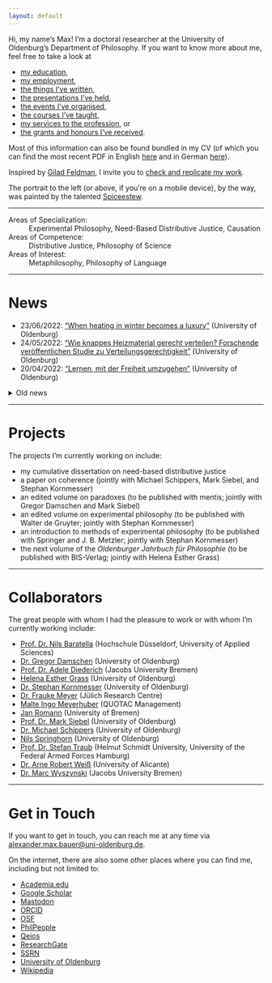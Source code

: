 ```yaml
---
layout: default
---
```


Hi, my name’s Max! I’m a doctoral researcher at the University of Oldenburg’s Department of Philosophy. If you want to know more about me, feel free to take a look at

+ [my education](./education.md),
+ [my employment](./employment.md),
+ [the things I’ve written](./publications.md),
+ [the presentations I’ve held](./presentations.md),
+ [the events I’ve organised](./events.md),
+ [the courses I’ve taught](./teaching.md),
+ [my services to the profession](./services.md), or
+ [the grants and honours I’ve received](./financials.md).

Most of this information can also be found bundled in my CV (of which you can find the most recent PDF in English [here](https://github.com/alephmembeth/curriculum-vitae/blob/main/english/cv_english.pdf) and in German [here](https://github.com/alephmembeth/curriculum-vitae/blob/main/german/cv_german.pdf)).

Inspired by [Gilad Feldman](https://mgto.org/check-me-replicate-me/), I invite you to [check and replicate my work](./check.md).

The portrait to the left (or above, if you’re on a mobile device), by the way, was painted by the talented [Spiceestew](https://spiceestew.carrd.co/).

* * *

<dl>
   <dt>Areas of Specialization:</dt>
      <dd>Experimental Philosophy, Need-Based Distributive Justice, Causation</dd>
   <dt>Areas of Competence:</dt>
      <dd>Distributive Justice, Philosophy of Science</dd>
   <dt>Areas of Interest:</dt>
      <dd>Metaphilosophy, Philosophy of Language</dd>
</dl>

* * *

# News

+ 23/06/2022: [“When heating in winter becomes a luxury”](https://uol.de/en/news/article/when-heating-in-winter-becomes-a-luxury-6327) (University of Oldenburg)
+ 24/05/2022: [“Wie knappes Heizmaterial gerecht verteilen? Forschende veröffentlichen Studie zu Verteilungsgerechtigkeit”](https://www.presse.uni-oldenburg.de/mit/2022/103.html) (University of Oldenburg)
+ 20/04/2022: [“Lernen, mit der Freiheit umzugehen”](https://uol.de/aktuelles/gestaerkt-promovieren/lernen-mit-der-freiheit-umzugehen) (University of Oldenburg)

<details>
<summary>Old news</summary>
<br>
<ul>
   <li>27/04/2020: <a href="https://www.hsu-hh.de/bedarfsgerechtigkeit/aktuelles/">“Sammelband ‘Empirical Research and Normative Theory’ erschienen”</a> (DFG Research Group FOR 2104)</li>
   <li>28/10/2019: <a href="https://www.presse.uni-oldenburg.de/mit/2019/362.html">“Von der Unendlichkeit, Lügnern und dem Hören. Ringvorlesung zu Paradoxien an der Universität Oldenburg”</a> (University of Oldenburg)</li>
   <li>25/09/2019: <a href="https://www.hsu-hh.de/bedarfsgerechtigkeit/aktuelles/">“Neuer Sammelband ‘Philosophie zwischen Sein und Sollen’ erschienen”</a> (DFG Research Group FOR 2104)</li>
   <li>18/04/2019: <a href="https://uol.de/en/news/article/schreiben-lernen-im-tandem-3250">“Besser schreiben im Tandem”</a> (University of Oldenburg)</li>
   <li>08/12/2017: <a href="https://karl-jaspers-gesellschaft.de/mind-the-gap-zur-vermittlung-normativer-theorie-und-empirischer-forschung-malte-meyerhuber-und-max-bauer/">“Mind the Gap. Zur Vermittlung normativer Theorie und empirischer Forschung”</a> (Karl-Jaspers-Gesellschaft)</li>
   <li>02/07/2015: <a href="https://www.presse.uni-oldenburg.de/mit/2015/280.html">“Was Begriffe für unser Leben bedeuten. Berliner Philosoph referiert über ‘Zeitbewusstsein und Sinn-Horizonte’”</a> (University of Oldenburg)</li>
   <li>25/02/2013: <a href="https://www.weser-kurier.de/landkreis-verden/abiturient-fuehrt-die-piraten-an-doc7e4913gfbq08adqf2a1">“Abiturient führt die Piraten an”</a> (Weser Kurier)</li>
   <li>21/01/2013: <a href="https://www.kreiszeitung.de/lokales/verden/mohr-spitze-2709087.html">“Mohr ist Spitze”</a> (Kreiszeitung)</li>
   <li>21/01/2013: <a href="https://www.kreiszeitung.de/lokales/verden/macht-rennen-kirchlinteln-2709092.html">“CDU macht das Rennen in Kirchlinteln”</a> (Kreiszeitung)</li>
   <li>18/01/2013: <a href="https://www.weser-kurier.de/landkreis-verden/teurer-wahlkampf-doc7e3gwmzp5ub15tuurfzw">“Teurer Wahlkampf”</a> (Weser Kurier)</li>
   <li>11/01/2013: <a href="https://www.weser-kurier.de/niedersachsen/tempolimit-auf-der-a1-bei-oyten-doc7e3gpq83ppk8vflkd73">“Tempolimit auf der A1 bei Oyten”</a> (Weser Kurier)</li>
   <li>11/01/2013: <a href="https://www.weser-kurier.de/niedersachsen/mehr-sicherheit-auf-den-schulwegen-doc7e3gpoycbbn1k3gvwiam">“Mehr Sicherheit auf den Schulwegen”</a> (Weser Kurier)</li>
   <li>11/01/2013: <a href="https://www.weser-kurier.de/niedersachsen/aerger-ueber-marode-radwege-doc7e3gpoupy4o1d1k96iyy">“Ärger über marode Radwege”</a> (Weser Kurier)</li>
   <li>11/01/2013: <a href="https://www.weser-kurier.de/niedersachsen/ein-buergerbus-fuer-oyten-doc7e3gpo5bc491h6fanfzw">“Ein Bürgerbus für Oyten”</a> (Weser Kurier)</li>
   <li>10/01/2013: <a href="https://www.kreiszeitung.de/lokales/verden/bildungschancen-grosses-streitthema-2693591.html">“Bildungschancen als großes Streitthema”</a> (Kreiszeitung)</li>
   <li>27/12/2012: <a href="https://www.kreiszeitung.de/lokales/verden/argumente-wahl-2678311.html">“Argumente zur Wahl”</a> (Kreiszeitung)</li>
   <li>29/11/2012: <a href="https://www.kreiszeitung.de/lokales/verden/aufwertung-pflege-2643073.html">“Aufwertung der Pflege”</a> (Kreiszeitung)</li>
   <li>20/04/2012: <a href="https://www.weser-kurier.de/region/drei-piraten-kueren-direktkandidaten-doc7e42wkfju7ngfqvg5ey">“Drei Piraten küren Direktkandidaten”</a> (Weser Kurier)</li>
</ul>
</details>

* * *

# Projects

The projects I’m currently working on include:
+ my cumulative dissertation on need-based distributive justice
+ a paper on coherence (jointly with Michael Schippers, Mark Siebel, and Stephan Kornmesser)
+ an edited volume on paradoxes (to be published with mentis; jointly with Gregor Damschen and Mark Siebel)
+ an edited volume on experimental philosophy (to be published with Walter de Gruyter; jointly with Stephan Kornmesser)
+ an introduction to methods of experimental philosophy (to be published with Springer and J. B. Metzler; jointly with Stephan Kornmesser)
+ the next volume of the _Oldenburger Jahrbuch für Philosophie_ (to be published with BIS-Verlag; jointly with Helena Esther Grass)

* * *

# Collaborators

The great people with whom I had the pleasure to work or with whom I’m currently working include:
+ [Prof. Dr. Nils Baratella](https://soz-kult.hs-duesseldorf.de/personen/baratella) (Hochschule Düsseldorf, University of Applied Sciences)
+ [Dr. Gregor Damschen](https://uol.de/philosophie/dr-gregor-damschen) (University of Oldenburg)
+ [Prof. Dr. Adele Diederich](https://www.jacobs-university.de/directory/adiederich) (Jacobs University Bremen)
+ [Helena Esther Grass](https://uol.de/philosophie/helena-grass) (University of Oldenburg)
+ [Dr. Stephan Kornmesser](https://uol.de/stephan-kornmesser) (University of Oldenburg)
+ [Dr. Frauke Meyer](https://www.fz-juelich.de/profile/meyer_f) (Jülich Research Centre)
+ [Malte Ingo Meyerhuber](https://www.quotac.de/das-team.html) (QUOTAC Management)
+ [Jan Romann](https://github.com/JKRhb) (University of Bremen)
+ [Prof. Dr. Mark Siebel](https://uol.de/philosophie/prof-dr-mark-siebel) (University of Oldenburg)
+ [Dr. Michael Schippers](https://uol.de/philosophie/ehemalige/dr-michael-schippers) (University of Oldenburg)
+ [Nils Springhorn](https://uol.de/polsys/team/nils-springhorn) (University of Oldenburg)
+ [Prof. Dr. Stefan Traub](https://www.hsu-hh.de/be/) (Helmut Schmidt University, University of the Federal Armed Forces Hamburg)
+ [Dr. Arne Robert Weiß](http://fae.ua.es/FAEX/weissarne-r/) (University of Alicante)
+ [Dr. Marc Wyszynski](https://www.jacobs-university.de/directory/mwyszynski) (Jacobs University Bremen)

<!--
add once monograph is announced:

+ [Mark Alfano](https://researchers.mq.edu.au/en/persons/mark-alfano) (Macquarie University)
+ [Aurélien Allard](https://www.unige.ch/medecine/ieh2/welcome/staff/aurelien-allard/) (University of Geneva)
+ [Lucien Baumgartner](https://www.philosophie.uzh.ch/de/seminar/people/research/snsf_reuter/baumgartner.html) (University of Zurich)
+ [Florian Cova](https://www.unige.ch/cisa/center/members/cova-florian/) (University of Geneva)
+ [Paul Engelhardt](https://research-portal.uea.ac.uk/en/persons/paul-engelhardt) (University of East Anglia)
+ [Eugen Fischer](https://research-portal.uea.ac.uk/en/persons/eugen-fischer) (University of East Anglia)
+ [Kevin Reuter](https://www.philosophie.unibe.ch/ueber_uns/personen/reuter/index_ger.html) (University of Bern)
+ [Justin Sytsma](https://people.wgtn.ac.nz/justin.sytsma) (Victoria University of Wellington)
+ [Kyle Thompson](https://www.kthompsonphilosophy.com/) (Harvey Mudd College)
-->

* * *

# Get in Touch

If you want to get in touch, you can reach me at any time via <alexander.max.bauer@uni-oldenburg.de>.

On the internet, there are also some other places where you can find me, including but not limited to:
+ [Academia.edu](https://uni-oldenburg.academia.edu/alexandermaxbauer)
+ [Google Scholar](https://scholar.google.de/citations?user=EFeokZUAAAAJ)
+ [Mastodon](https://ohai.social/@alephmembeth)
+ [ORCID](https://orcid.org/0000-0003-0923-6864)
+ [OSF](https://osf.io/e7hpd/)
+ [PhilPeople](https://philpeople.org/profiles/alexander-max-bauer)
+ [Qeios](https://www.qeios.com/profile/19483)
+ [ResearchGate](https://www.researchgate.net/profile/Alexander-Bauer-2)
+ [SSRN](https://papers.ssrn.com/sol3/cf_dev/AbsByAuth.cfm?per_id=5771974)
+ [University of Oldenburg](https://uol.de/philosophie/alexander-max-bauer)
+ [Wikipedia](https://de.wikipedia.org/wiki/Benutzer:Alephmembeth)
